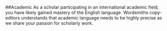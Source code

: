 ##Academic
As a scholar participating in an international academic field, you have likely gained mastery of the English language. Wordsmiths copy-editors understands that academic language needs to be highly precise as we share your passion for scholarly work.